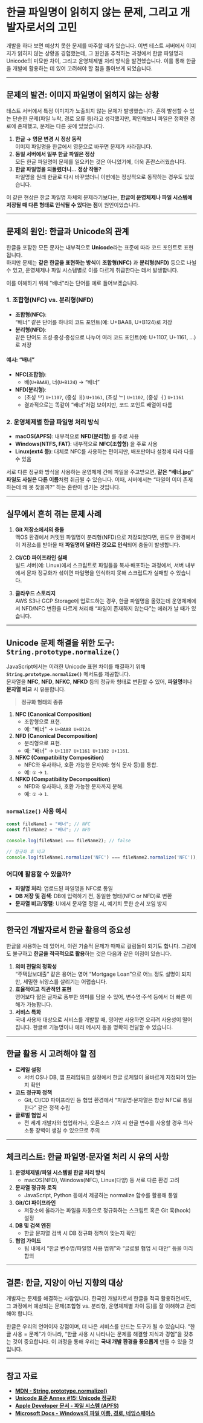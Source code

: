 # 한글 파일명이 읽히지 않는 문제, 그리고 개발자로서의 고민

개발을 하다 보면 예상치 못한 문제를 마주할 때가 있습니다. 이번 테스트 서버에서 이미지가 읽히지 않는 상황을 경험했는데, 그 원인을 추적하는 과정에서 한글 파일명과 Unicode의 미묘한 차이, 그리고 운영체제별 처리 방식을 발견했습니다. 이를 통해 한글을 개발에 활용하는 데 있어 고려해야 할 점을 돌아보게 되었습니다.

---

## 문제의 발견: 이미지 파일명이 읽히지 않는 상황

테스트 서버에서 특정 이미지가 노출되지 않는 문제가 발생했습니다. 흔히 발생할 수 있는 단순한 문제(파일 누락, 경로 오류 등)라고 생각했지만, 확인해보니 파일은 정확한 경로에 존재했고, 문제는 다른 곳에 있었습니다.

1. **한글 → 영문 변경 시 정상 동작**  
    이미지 파일명을 한글에서 영문으로 바꾸면 문제가 사라집니다.
2. **동일 서버에서 일부 한글 파일은 정상**  
    모든 한글 파일명이 문제를 일으키는 것은 아니었기에, 더욱 혼란스러웠습니다.
3. **한글 파일명을 되돌렸더니… 정상 작동?**  
    파일명을 원래 한글로 다시 바꾸었더니 이번에는 정상적으로 동작하는 경우도 있었습니다.

이 같은 현상은 한글 파일명 자체의 문제라기보다는, **한글이 운영체제나 파일 시스템에 저장될 때 다른 형태로 인식될 수 있다는 점**이 원인이었습니다.

---

## 문제의 원인: 한글과 Unicode의 관계

한글을 포함한 모든 문자는 내부적으로 **Unicode**라는 표준에 따라 코드 포인트로 표현됩니다.  
하지만 문제는 **같은 한글을 표현하는 방식**이 **조합형(NFC)** 과 **분리형(NFD)** 등으로 나뉠 수 있고, 운영체제나 파일 시스템별로 이를 다르게 취급한다는 데서 발생합니다.

이를 이해하기 위해 "배너"라는 단어를 예로 들어보겠습니다.

### 1. 조합형(NFC) vs. 분리형(NFD)

- **조합형(NFC)**:  
    “배너” 같은 단어를 하나의 코드 포인트(예: U+BAA8, U+B124)로 저장
- **분리형(NFD)**:  
    같은 단어도 초성·중성·종성으로 나누어 여러 코드 포인트(예: U+1107, U+1161, …)로 저장

#### 예시: “배너”

- **NFC(조합형)**:
    - 배(`U+BAA8`), 너(`U+B124`) → “배너”
- **NFD(분리형)**:
    - (초성 ᄇ) `U+1107`, (중성 ㅐ) `U+1161`, (초성 ᄂ) `U+1102`, (중성 ㅓ) `U+1161`
    - 결과적으로는 똑같이 “배너”처럼 보이지만, 코드 포인트 배열이 다름

### 2. 운영체제별 한글 파일명 처리 방식

- **macOS(APFS)**: 내부적으로 **NFD(분리형)** 를 주로 사용
- **Windows(NTFS, FAT)**: 내부적으로 **NFC(조합형)** 을 주로 사용
- **Linux(ext4 등)**: 대체로 NFC를 사용하는 편이지만, 배포판이나 설정에 따라 다를 수 있음

서로 다른 정규화 방식을 사용하는 운영체제 간에 파일을 주고받으면, **같은 “배너.jpg” 파일도 사실은 다른 이름**처럼 취급될 수 있습니다. 이때, 서버에서는 “파일이 이미 존재하는데 왜 못 찾을까?” 하는 혼란이 생기는 것입니다.

---

## 실무에서 흔히 겪는 문제 사례

1. **Git 저장소에서의 충돌**  
    맥OS 환경에서 커밋된 파일명이 분리형(NFD)으로 저장되었다면, 윈도우 환경에서 이 저장소를 받아올 때 **파일명이 달라진 것으로 인식**되어 충돌이 발생합니다.
    
2. **CI/CD 파이프라인 실패**  
    빌드 서버(예: Linux)에서 스크립트로 파일들을 복사·배포하는 과정에서, 서버 내부에서 문자 정규화가 섞이면 파일명을 인식하지 못해 스크립트가 실패할 수 있습니다.
    
3. **클라우드 스토리지**  
    AWS S3나 GCP Storage에 업로드하는 경우, 한글 파일명을 올렸는데 운영체제에서 NFD/NFC 변환을 다르게 처리해 “파일이 존재하지 않는다”는 에러가 날 때가 있습니다.
    

---

## Unicode 문제 해결을 위한 도구: `String.prototype.normalize()`

JavaScript에서는 이러한 Unicode 표현 차이를 해결하기 위해 **`String.prototype.normalize()`** 메서드를 제공합니다.  
문자열을 **NFC**, **NFD**, **NFKC**, **NFKD** 등의 정규화 형태로 변환할 수 있어, **파일명**이나 **문자열 비교** 시 유용합니다.

> **정규화 형태의 종류**

1. **NFC (Canonical Composition)**
    - 조합형으로 표현.
    - 예: "배너" → `U+BAA8 U+B124`.
2. **NFD (Canonical Decomposition)**
    - 분리형으로 표현.
    - 예: "배너" → `U+1107 U+1161 U+1102 U+1161`.
3. **NFKC (Compatibility Composition)**
    - NFC와 유사하나, 호환 가능한 문자(예: 형식 문자 등)를 통합.
    - 예: `①` → `1`.
4. **NFKD (Compatibility Decomposition)**
    - NFD와 유사하나, 호환 가능한 문자까지 분해.
    - 예: `①` → `1`.

### `normalize()` 사용 예시


```javascript
const fileName1 = "배너"; // NFC 
const fileName2 = "배너"; // NFD  

console.log(fileName1 === fileName2); // false  

// 정규화 후 비교 
console.log(fileName1.normalize('NFC') === fileName2.normalize('NFC')); // true
```

### 어디에 활용할 수 있을까?

- **파일명 처리**: 업로드된 파일명을 NFC로 통일
- **DB 저장 및 검색**: DB에 입력하기 전, 동일한 형태(NFC or NFD)로 변환
- **문자열 비교/정렬**: UI에서 문자열 정렬 시, 예기치 못한 순서 꼬임 방지

---

## 한국인 개발자로서 한글 활용의 중요성

한글을 사용하는 데 있어서, 이런 기술적 문제가 때때로 걸림돌이 되기도 합니다. 그럼에도 불구하고 **한글을 적극적으로 활용**하는 것은 다음과 같은 이점이 있습니다.

1. **의미 전달의 정확성**  
    “주택담보대출” 같은 용어는 영어 “Mortgage Loan”으로 어느 정도 설명이 되지만, 세밀한 뉘앙스를 살리기는 어렵습니다.
2. **효율적이고 직관적인 표현**  
    영어보다 짧은 글자로 풍부한 의미를 담을 수 있어, 변수명·주석 등에서 더 빠른 이해가 가능합니다.
3. **서비스 특화**  
    국내 사용자 대상으로 서비스를 개발할 때, 영어만 사용하면 오히려 사용성이 떨어집니다. 한글로 기능명이나 에러 메시지 등을 명확히 전달할 수 있습니다.
    

---

## 한글 활용 시 고려해야 할 점

- **로케일 설정**
    - 서버 OS나 DB, 앱 프레임워크 설정에서 한글 로케일이 올바르게 지정되어 있는지 확인
- **코드 정규화 정책**
    - Git, CI/CD 파이프라인 등 협업 환경에서 “파일명·문자열은 항상 NFC로 통일한다” 같은 정책 수립
- **글로벌 협업 시**
    - 전 세계 개발자와 협업하거나, 오픈소스 기여 시 한글 변수를 사용할 경우 의사소통 장벽이 생길 수 있으므로 주의

---

## 체크리스트: 한글 파일명·문자열 처리 시 유의 사항

1. **운영체제별/파일 시스템별 한글 처리 방식**
    - macOS(NFD), Windows(NFC), Linux(다양) 등 서로 다른 환경 고려
2. **문자열 정규화 로직**
    - JavaScript, Python 등에서 제공하는 normalize 함수를 활용해 통일
3. **Git/CI 파이프라인**
    - 저장소에 올라가는 파일을 자동으로 정규화하는 스크립트 혹은 Git 훅(hook) 설정
4. **DB 및 검색 엔진**
    - 한글 문자열 검색 시 DB 정규화 정책이 맞는지 확인
5. **협업 가이드**
    - 팀 내에서 “한글 변수명/파일명 사용 범위”와 “글로벌 협업 시 대안” 등을 미리 합의

---

## 결론: 한글, 지양이 아닌 지향의 대상

개발자는 문제를 해결하는 사람입니다. 한국인 개발자로서 한글을 적극 활용하면서도, 그 과정에서 예상되는 문제(조합형 vs. 분리형, 운영체제별 차이 등)를 잘 이해하고 관리해야 합니다.

한글은 우리의 언어이자 강점이며, 더 나은 서비스를 만드는 도구가 될 수 있습니다. “한글 사용 = 문제”가 아니라, “한글 사용 시 나타나는 문제를 해결할 지식과 경험”을 갖추는 것이 중요합니다. 이 과정을 통해 우리는 **국내 개발 환경을 풍요롭게** 만들 수 있을 것입니다.

---
## 참고 자료

- **[MDN - String.prototype.normalize()](https://developer.mozilla.org/ko/docs/Web/JavaScript/Reference/Global_Objects/String/normalize)**
- **[Unicode 표준 Annex #15: Unicode 정규화](https://unicode.org/reports/tr15/)**
- **[Apple Developer 문서 - 파일 시스템 (APFS)](https://developer.apple.com/documentation/foundation/file_system/about_apple_file_system)**
- **[Microsoft Docs - Windows의 파일 이름, 경로, 네임스페이스](https://docs.microsoft.com/ko-kr/windows/win32/fileio/naming-a-file)**

